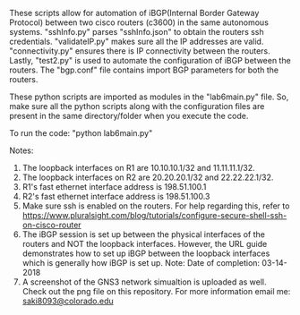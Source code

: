 These scripts allow for automation of iBGP(Internal Border Gateway Protocol) between two cisco routers (c3600) in the same autonomous systems.
"sshInfo.py" parses "sshInfo.json" to obtain the routers ssh credentials. "validateIP.py" makes sure all the IP addresses are valid. "connectivity.py" ensures there is IP connectivity between the routers. Lastly, "test2.py" is used to automate the configuration of iBGP between the routers. The "bgp.conf" file contains import BGP parameters for both the routers. 

These python scripts are imported as modules in the "lab6main.py" file. So, make sure all the python scripts along with the configuration files are present in the same directory/folder when you execute the code. 


To run the code: "python lab6main.py"


Notes: 
1) The loopback interfaces on R1 are 10.10.10.1/32 and 11.11.11.1/32.
2) The loopback interfaces on R2 are 20.20.20.1/32 and 22.22.22.1/32.
3) R1's fast ethernet interface address is 198.51.100.1
4) R2's fast ethernet interface address is 198.51.100.3
5) Make sure ssh is enabled on the routers. For help regarding this, refer to https://www.pluralsight.com/blog/tutorials/configure-secure-shell-ssh-on-cisco-router
6) The iBGP session is set up between the physical interfaces of the routers and NOT the loopback interfaces. However, the URL guide demonstrates how to set up iBGP between the loopback interfaces which is generally how iBGP is set up.
Note: Date of completion: 03-14-2018
7) A screenshot of the GNS3 network simualtion is uploaded as well. Check out the png file on this repository.
For more information email me: saki8093@colorado.edu
